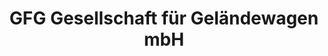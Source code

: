 ---
title: "GFG Gesellschaft für Geländewagen mbH"
url: /georgenthal/gfg-gesellschaft-fuer-gelaendewagen-mbh/
shop: Autohaus
---